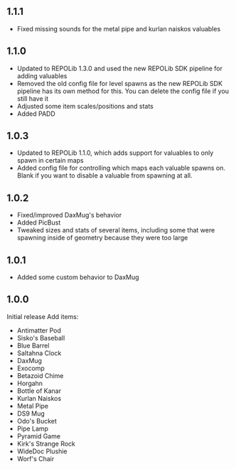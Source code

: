 ## 1.1.1
- Fixed missing sounds for the metal pipe and kurlan naiskos valuables

## 1.1.0
- Updated to REPOLib 1.3.0 and used the new REPOLib SDK pipeline for adding valuables
- Removed the old config file for level spawns as the new REPOLib SDK pipeline has its own method for this. You can delete the config file if you still have it
- Adjusted some item scales/positions and stats
- Added PADD

## 1.0.3
- Updated to REPOLib 1.1.0, which adds support for valuables to only spawn in certain maps
- Added config file for controlling which maps each valuable spawns on. Blank if you want to disable a valuable from spawning at all.

## 1.0.2
- Fixed/improved DaxMug's behavior
- Added PicBust
- Tweaked sizes and stats of several items, including some that were spawning inside of geometry because they were too large

## 1.0.1
- Added some custom behavior to DaxMug

## 1.0.0
Initial release
Add items:
- Antimatter Pod
- Sisko's Baseball
- Blue Barrel
- Saltahna Clock
- DaxMug
- Exocomp
- Betazoid Chime
- Horgahn
- Bottle of Kanar
- Kurlan Naiskos
- Metal Pipe
- DS9 Mug
- Odo's Bucket
- Pipe Lamp
- Pyramid Game
- Kirk's Strange Rock
- WideDoc Plushie
- Worf's Chair